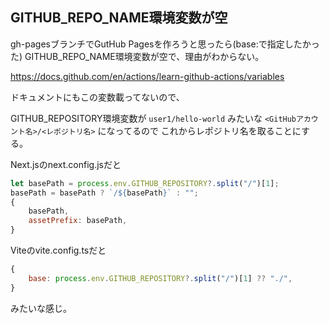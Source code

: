 ## GITHUB_REPO_NAME環境変数が空

gh-pagesブランチでGutHub Pagesを作ろうと思ったら(base:で指定したかった)
GITHUB_REPO_NAME環境変数が空で、理由がわからない。

https://docs.github.com/en/actions/learn-github-actions/variables

ドキュメントにもこの変数載ってないので、

GITHUB_REPOSITORY環境変数が
`user1/hello-world`
みたいな `<GitHubアカウント名>/<レポジトリ名>` になってるので
これからレポジトリ名を取ることにする。

Next.jsのnext.config.jsだと
```javascript
let basePath = process.env.GITHUB_REPOSITORY?.split("/")[1];
basePath = basePath ? `/${basePath}` : "";
{
    basePath,
    assetPrefix: basePath,
}
```

Viteのvite.config.tsだと
```javascript
{
    base: process.env.GITHUB_REPOSITORY?.split("/")[1] ?? "./",
}
```

みたいな感じ。
